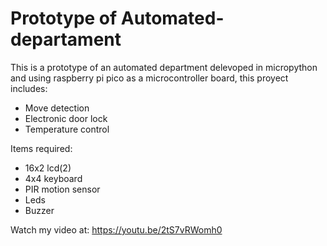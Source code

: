 # Prototype of Automated-departament
This is a prototype of an automated department delevoped in micropython and using raspberry pi pico as a microcontroller board, this proyect includes:
- Move detection 
- Electronic door lock
- Temperature control

Items required:
- 16x2 lcd(2)
- 4x4 keyboard
- PIR motion sensor
- Leds
- Buzzer

Watch my video at: https://youtu.be/2tS7vRWomh0
